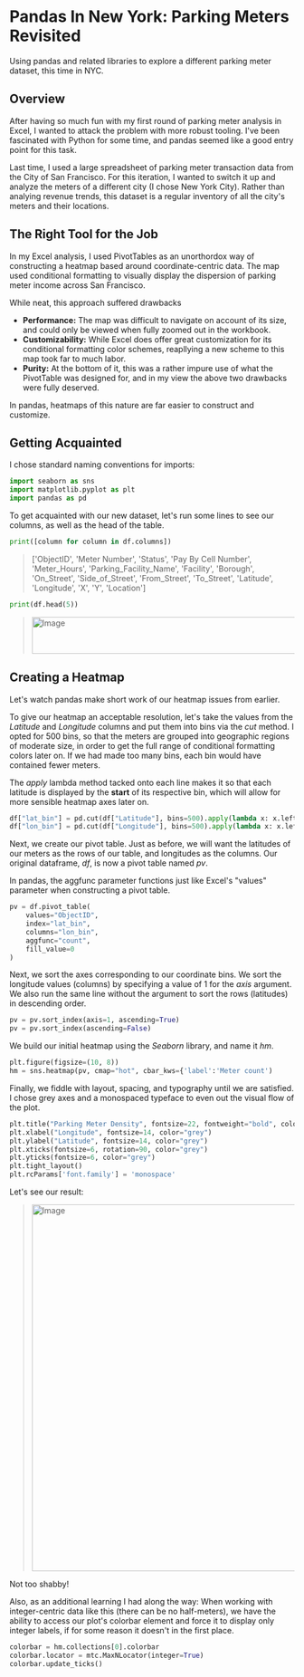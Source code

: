 # Pandas In New York: Parking Meters Revisited

Using pandas and related libraries to explore a different parking meter dataset, this time in NYC.

## Overview

After having so much fun with my first round of parking meter analysis in Excel, I wanted to attack the problem with more robust tooling. I've been fascinated with Python for some time, and pandas seemed like a good entry point for this task.

Last time, I used a large spreadsheet of parking meter transaction data from the City of San Francisco. For this iteration, I wanted to switch it up and analyze the meters of a different city (I chose New York City). Rather than analying revenue trends, this dataset is a regular inventory of all the city's meters and their locations.

## The Right Tool for the Job

In my Excel analysis, I used PivotTables as an unorthordox way of constructing a heatmap based around coordinate-centric data. The map used conditional formatting to visually display the dispersion of parking meter income across San Francisco.

While neat, this approach suffered drawbacks
- **Performance:** The map was difficult to navigate on account of its size, and could only be viewed when fully zoomed out in the workbook.
- **Customizability:** While Excel does offer great customization for its conditional formatting color schemes, reapllying a new scheme to this map took far to much labor.
- **Purity:** At the bottom of it, this was a rather impure use of what the PivotTable was designed for, and in my view the above two drawbacks were fully deserved.

In pandas, heatmaps of this nature are far easier to construct and customize.

## Getting Acquainted

I chose standard naming conventions for imports:
```python
import seaborn as sns
import matplotlib.pyplot as plt
import pandas as pd
```

To get acquainted with our new dataset, let's run some lines to see our columns, as well as the head of the table.

```python
print([column for column in df.columns])
```
> ['ObjectID', 'Meter Number', 'Status', 'Pay By Cell Number', 'Meter_Hours', 'Parking_Facility_Name', 'Facility', 'Borough', 'On_Street', 'Side_of_Street', 'From_Street', 'To_Street', 'Latitude', 'Longitude', 'X', 'Y', 'Location']

```python
print(df.head(5))
```
> <img width="1346" height="65" alt="Image" src="https://github.com/user-attachments/assets/2e114885-7beb-484c-a71f-08f516046797" />

## Creating a Heatmap

Let's watch pandas make short work of our heatmap issues from earlier.

To give our heatmap an acceptable resolution, let's take the values from the *Latitude* and *Longitude* columns and put them into bins via the *cut* method. I opted for 500 bins, so that the meters are grouped into geographic regions of moderate size, in order to get the full range of conditional formatting colors later on. If we had made too many bins, each bin would have contained fewer meters.

The *apply* lambda method tacked onto each line makes it so that each latitude is displayed by the **start** of its respective bin, which will allow for more sensible heatmap axes later on.

```python
df["lat_bin"] = pd.cut(df["Latitude"], bins=500).apply(lambda x: x.left)
df["lon_bin"] = pd.cut(df["Longitude"], bins=500).apply(lambda x: x.left)
```

Next, we create our pivot table. Just as before, we will want the latitudes of our meters as the rows of our table, and longitudes as the columns. Our original dataframe, *df*, is now a pivot table named *pv*.

In pandas, the aggfunc parameter functions just like Excel's "values" parameter when constructing a pivot table.

```python
pv = df.pivot_table(
    values="ObjectID", 
    index="lat_bin", 
    columns="lon_bin", 
    aggfunc="count",
    fill_value=0
)
```

Next, we sort the axes corresponding to our coordinate bins. We sort the longitude values (columns) by specifying a value of 1 for the *axis* argument. We also run the same line without the argument to sort the rows (latitudes) in descending order.

```python
pv = pv.sort_index(axis=1, ascending=True)
pv = pv.sort_index(ascending=False)
```

We build our initial heatmap using the *Seaborn* library, and name it *hm*.

```python
plt.figure(figsize=(10, 8))
hm = sns.heatmap(pv, cmap="hot", cbar_kws={'label':'Meter count')
```

Finally, we fiddle with layout, spacing, and typography until we are satisfied. I chose grey axes and a monospaced typeface to even out the visual flow of the plot.

```python
plt.title("Parking Meter Density", fontsize=22, fontweight="bold", color="Black", pad=10)
plt.xlabel("Longitude", fontsize=14, color="grey")
plt.ylabel("Latitude", fontsize=14, color="grey")
plt.xticks(fontsize=6, rotation=90, color="grey")
plt.yticks(fontsize=6, color="grey")
plt.tight_layout()
plt.rcParams['font.family'] = 'monospace'
```

Let's see our result:

> <img width="750" height="648" alt="Image" src="https://github.com/user-attachments/assets/068423f5-1733-4abd-95bd-c45e1660292b" />

Not too shabby!

Also, as an additional learning I had along the way: When working with integer-centric data like this (there can be no half-meters), we have the ability to access our plot's colorbar element and force it to display only integer labels, if for some reason it doesn't in the first place.

```python
colorbar = hm.collections[0].colorbar
colorbar.locator = mtc.MaxNLocator(integer=True)
colorbar.update_ticks()
```
